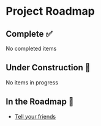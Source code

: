 # Project Roadmap

## Complete ✅
No completed items


## Under Construction 🚧
No items in progress


## In the Roadmap 📅
- [Tell your friends](https://github.com/rawkintrevo/roadmap-maker/issues/1)